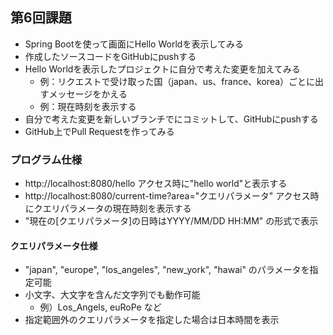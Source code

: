 ## 第6回課題
 - Spring Bootを使って画面にHello Worldを表示してみる
 - 作成したソースコードをGitHubにpushする
 - Hello Worldを表示したプロジェクトに自分で考えた変更を加えてみる
    - 例：リクエストで受け取った国（japan、us、france、korea）ごとに出すメッセージをかえる
    - 例：現在時刻を表示する
 - 自分で考えた変更を新しいブランチでにコミットして、GitHubにpushする
 - GitHub上でPull Requestを作ってみる

### プログラム仕様
 - http://localhost:8080/hello アクセス時に"hello world"と表示する
 - http://localhost:8080/current-time?area="クエリパラメータ" アクセス時にクエリパラメータの現在時刻を表示する
 - "現在の[クエリパラメータ]の日時はYYYY/MM/DD HH:MM" の形式で表示

#### クエリパラメータ仕様
 - "japan", "europe", "los_angeles", "new_york", "hawai" のパラメータを指定可能
 - 小文字、大文字を含んだ文字列でも動作可能
    - 例）Los_Angels, euRoPe など
 - 指定範囲外のクエリパラメータを指定した場合は日本時間を表示
